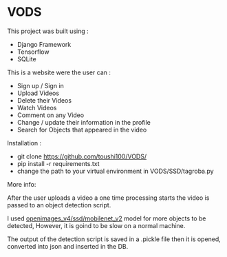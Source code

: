 # VODS
This project was built using :
- Django Framework
- Tensorflow
- SQLite

This is a website were the user can :
- Sign up / Sign in
- Upload Videos
- Delete their Videos
- Watch Videos
- Comment on any Video
- Change / update their information in the profile
- Search for Objects that appeared in the video


Installation :
 - git clone https://github.com/toushi100/VODS/
 - pip install -r requirements.txt
 - change the path to your virtual environment in VODS/SSD/tagroba.py


More info:

After the user uploads a video a one time processing starts
the video is passed to an object detection script.

I used <a href = "https://tfhub.dev/google/openimages_v4/ssd/mobilenet_v2/1">openimages_v4/ssd/mobilenet_v2</a> model
for more objects to be detected, However, it is goind to be slow on a normal machine.

The output of the detection script is saved in a .pickle file 
then it is opened, converted into json and inserted in the DB.
